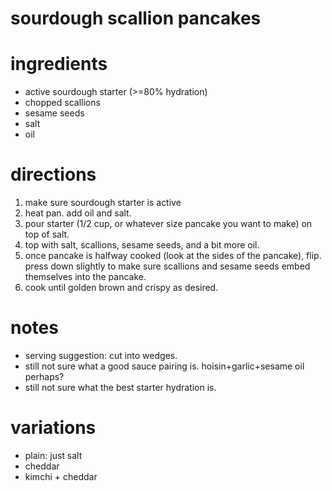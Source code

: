 # sourdough scallion pancakes

# ingredients
- active sourdough starter (>=80% hydration)
- chopped scallions
- sesame seeds
- salt
- oil

# directions
1. make sure sourdough starter is active
2. heat pan. add oil and salt.
3. pour starter (1/2 cup, or whatever size pancake you want to make) on top of
   salt.
4. top with salt, scallions, sesame seeds, and a bit more oil.
5. once pancake is halfway cooked (look at the sides of the pancake), flip.
   press down slightly to make sure scallions and sesame seeds embed themselves
into the pancake.
6. cook until golden brown and crispy as desired.

# notes
- serving suggestion: cut into wedges.
- still not sure what a good sauce pairing is. hoisin+garlic+sesame oil
  perhaps?
- still not sure what the best starter hydration is.

# variations
- plain: just salt
- cheddar
- kimchi + cheddar
